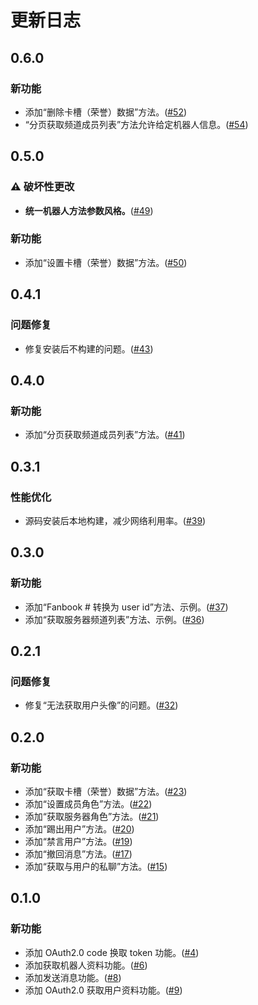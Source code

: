 # 更新日志

## 0.6.0

### 新功能

- 添加“删除卡槽（荣誉）数据”方法。([#52](https://github.com/Starlight-Dev-Team/fanbook-api-sdk/pull/52))
- “分页获取频道成员列表”方法允许给定机器人信息。([#54](https://github.com/Starlight-Dev-Team/fanbook-api-sdk/pull/54))

## 0.5.0

### ⚠️ 破坏性更改

- **统一机器人方法参数风格。**([#49](https://github.com/Starlight-Dev-Team/fanbook-api-sdk/pull/49))

### 新功能

- 添加“设置卡槽（荣誉）数据”方法。([#50](https://github.com/Starlight-Dev-Team/fanbook-api-sdk/pull/50))

## 0.4.1

### 问题修复

- 修复安装后不构建的问题。([#43](https://github.com/Starlight-Dev-Team/fanbook-api-sdk/pull/43))

## 0.4.0

### 新功能

- 添加“分页获取频道成员列表”方法。([#41](https://github.com/Starlight-Dev-Team/fanbook-api-sdk/pull/41))

## 0.3.1

### 性能优化

- 源码安装后本地构建，减少网络利用率。([#39](https://github.com/Starlight-Dev-Team/fanbook-api-sdk/pull/39))

## 0.3.0

### 新功能

- 添加“Fanbook # 转换为 user id”方法、示例。([#37](https://github.com/Starlight-Dev-Team/fanbook-api-sdk/pull/37))
- 添加“获取服务器频道列表”方法、示例。([#36](https://github.com/Starlight-Dev-Team/fanbook-api-sdk/pull/36))

## 0.2.1

### 问题修复

- 修复“无法获取用户头像”的问题。([#32](https://github.com/Starlight-Dev-Team/fanbook-api-sdk/pull/32))

## 0.2.0

### 新功能

- 添加“获取卡槽（荣誉）数据”方法。([#23](https://github.com/Starlight-Dev-Team/fanbook-api-sdk/pull/23))
- 添加“设置成员角色”方法。([#22](https://github.com/Starlight-Dev-Team/fanbook-api-sdk/pull/22))
- 添加“获取服务器角色”方法。([#21](https://github.com/Starlight-Dev-Team/fanbook-api-sdk/pull/21))
- 添加“踢出用户”方法。([#20](https://github.com/Starlight-Dev-Team/fanbook-api-sdk/pull/20))
- 添加“禁言用户”方法。([#19](https://github.com/Starlight-Dev-Team/fanbook-api-sdk/pull/19))
- 添加“撤回消息”方法。([#17](https://github.com/Starlight-Dev-Team/fanbook-api-sdk/pull/17))
- 添加“获取与用户的私聊”方法。([#15](https://github.com/Starlight-Dev-Team/fanbook-api-sdk/pull/15))

## 0.1.0

### 新功能

- 添加 OAuth2.0 code 换取 token 功能。([#4](https://github.com/Starlight-Dev-Team/fanbook-api-sdk/pull/4))
- 添加获取机器人资料功能。([#6](https://github.com/Starlight-Dev-Team/fanbook-api-sdk/pull/6))
- 添加发送消息功能。([#8](https://github.com/Starlight-Dev-Team/fanbook-api-sdk/pull/8))
- 添加 OAuth2.0 获取用户资料功能。([#9](https://github.com/Starlight-Dev-Team/fanbook-api-sdk/pull/9))